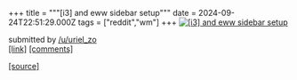 +++
title = """[i3] and eww sidebar setup"""
date = 2024-09-24T22:51:29.000Z
tags = ["reddit","wm"]
+++
[![[i3] and eww sidebar setup](https://b.thumbs.redditmedia.com/3wSFztw2E94hw48mreXjVb1sVEQRZiWlMwLE2tkMdbI.jpg "[i3] and eww sidebar setup")](https://www.reddit.com/r/unixporn/comments/1fopqr2/i3_and_eww_sidebar_setup/)

submitted by [/u/uriel\_zo](https://www.reddit.com/user/uriel_zo)  
[\[link\]](https://www.reddit.com/gallery/1fopqr2) [\[comments\]](https://www.reddit.com/r/unixporn/comments/1fopqr2/i3_and_eww_sidebar_setup/)

[[source]](https://www.reddit.com/r/unixporn/comments/1fopqr2/i3_and_eww_sidebar_setup/)
